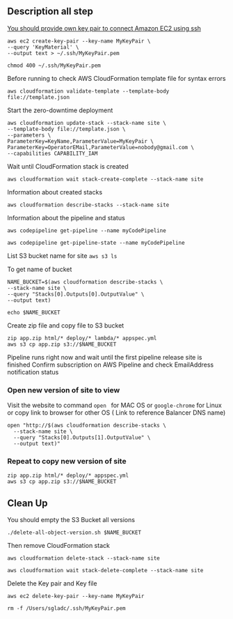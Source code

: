 ## Description all step

[You should provide own key pair to connect Amazon EC2 using ssh](https://docs.aws.amazon.com/AWSEC2/latest/UserGuide/ec2-key-pairs.html)

```
aws ec2 create-key-pair --key-name MyKeyPair \
--query 'KeyMaterial' \
--output text > ~/.ssh/MyKeyPair.pem

chmod 400 ~/.ssh/MyKeyPair.pem

```

Before running to check AWS CloudFormation template file for syntax errors

```
aws cloudformation validate-template --template-body file://template.json

```

Start the zero-downtime deployment

```
aws cloudformation update-stack --stack-name site \
--template-body file://template.json \
--parameters \
ParameterKey=KeyName,ParameterValue=MyKeyPair \
ParameterKey=OperatorEMail,ParameterValue=nobody@gmail.com \
--capabilities CAPABILITY_IAM

```

Wait until CloudFormation stack is created

```
aws cloudformation wait stack-create-complete --stack-name site

```

Information about created stacks
```
aws cloudformation describe-stacks --stack-name site

```

Information about the pipeline and status
```
aws codepipeline get-pipeline --name myCodePipeline

aws codepipeline get-pipeline-state --name myCodePipeline

```


List S3 bucket name for site ```aws s3 ls```

To get name of bucket

```
NAME_BUCKET=$(aws cloudformation describe-stacks \
--stack-name site \
--query "Stacks[0].Outputs[0].OutputValue" \
--output text)

echo $NAME_BUCKET

```

Create zip file and copy file to S3 bucket
```
zip app.zip html/* deploy/* lambda/* appspec.yml
aws s3 cp app.zip s3://$NAME_BUCKET

```

Pipeline runs right now and wait until the first pipeline release site is finished
Confirm subscription on AWS Pipeline and check EmailAddress notification status

### Open new version of site to view

Visit the website to command ```open ``` for MAC OS or ```google-chrome``` for Linux or copy link to browser for other OS ( Link to reference Balancer DNS name)

```
open "http://$(aws cloudformation describe-stacks \
  --stack-name site \
  --query "Stacks[0].Outputs[1].OutputValue" \
  --output text)"

```

### Repeat to copy new version of site

```
zip app.zip html/* deploy/* appspec.yml
aws s3 cp app.zip s3://$NAME_BUCKET

```

## Clean Up

You should empty the S3 Bucket all versions
```
./delete-all-object-version.sh $NAME_BUCKET

```

Then remove CloudFormation stack

```
aws cloudformation delete-stack --stack-name site

aws cloudformation wait stack-delete-complete --stack-name site

```

Delete the Key pair and Key file
```
aws ec2 delete-key-pair --key-name MyKeyPair

rm -f /Users/sgladc/.ssh/MyKeyPair.pem

```
